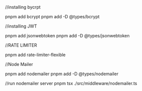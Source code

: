 
//installing bycrpt

pnpm add bcrypt
pnpm add -D @types/bcrypt




//installing JWT

pnpm add jsonwebtoken
pnpm add -D @types/jsonwebtoken


//RATE LIMITER

pnpm add rate-limiter-flexible


//Node Mailer

pnpm add nodemailer
pnpm add -D @types/nodemailer


//run nodemailer server 
pnpm tsx ./src/middleware/nodemailer.ts
